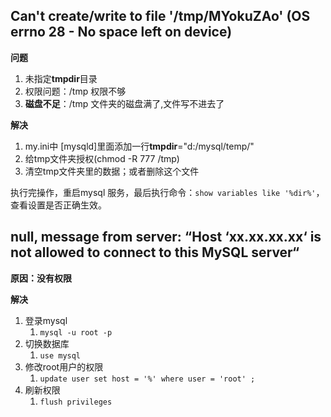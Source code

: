 ## Can't create/write to file '/tmp/MYokuZAo' (OS errno 28 - No space left on device)

**问题**

1. 未指定**tmpdir**目录
2. 权限问题：/tmp 权限不够
3. **磁盘不足**：/tmp 文件夹的磁盘满了,文件写不进去了

**解决**

1. my.ini中 [mysqld]里面添加一行**tmpdir**="d:/mysql/temp/"
2. 给tmp文件夹授权(chmod -R 777 /tmp)
3. 清空tmp文件夹里的数据；或者删除这个文件

执行完操作，重启mysql 服务，最后执行命令：`show variables like '%dir%'`，查看设置是否正确生效。

## null, message from server: “Host ‘xx.xx.xx.xx‘ is not allowed to connect to this MySQL server“

**原因：没有权限**

**解决**

1. 登录mysql
   1. `mysql -u root -p`
2. 切换数据库
   1. `use mysql`
3. 修改root用户的权限
   1. `update user set host = '%' where user = 'root' ;`
4. 刷新权限
   1. `flush privileges`